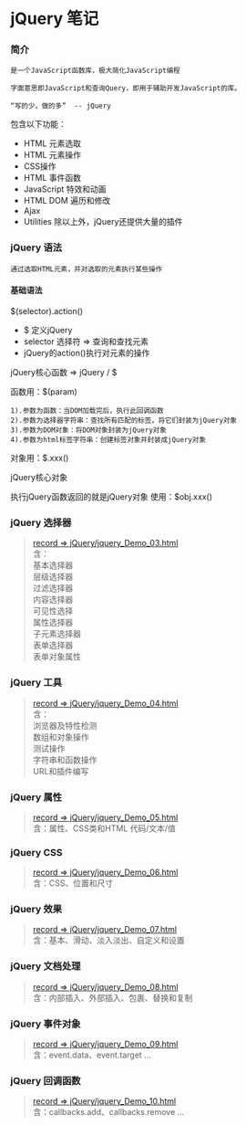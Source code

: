 # jQuery 笔记

### 简介
    是一个JavaScript函数库，极大简化JavaScript编程

    字面意思即JavaScript和查询Query，即用于辅助开发JavaScript的库。

    “写的少，做的多”  -- jQuery


包含以下功能：
+ HTML 元素选取
+ HTML 元素操作
+ CSS操作
+ HTML 事件函数
+ JavaScript 特效和动画
+ HTML DOM 遍历和修改
+ Ajax
+ Utilities
除以上外，jQuery还提供大量的插件

### jQuery 语法
    通过选取HTML元素，并对选取的元素执行某些操作

#### 基础语法 
$(selector).action()
+ $ 定义jQuery
+ selector 选择符 => 查询和查找元素
+ jQuery的action()执行对元素的操作

jQuery核心函数  => jQuery / $

函数用：$(param)
    
    1).参数为函数：当DOM加载完后，执行此回调函数
    2).参数为选择器字符串：查找所有匹配的标签，将它们封装为jQuery对象
    3).参数为DOM对象：将DOM对象封装为jQuery对象
    4).参数为html标签字符串：创建标签对象并封装成jQuery对象

对象用：$.xxx()

jQuery核心对象

执行jQuery函数返回的就是jQuery对象
使用：$obj.xxx()

### jQuery 选择器
> [record => jQuery/jquery_Demo_03.html](jquery_Demo_03.html)  
   含：     
>         基本选择器   
          层级选择器   
          过滤选择器   
          内容选择器      
          可见性选择   
          属性选择器   
          子元素选择器   
          表单选择器  
          表单对象属性

### jQuery 工具
> [record => jQuery/jquery_Demo_04.html](jquery_Demo_04.html)   
> 含：  
>    浏览器及特性检测   
>    数组和对象操作  
>    测试操作   
>    字符串和函数操作  
>    URL和插件编写

### jQuery 属性
> [record => jQuery/jquery_Demo_05.html](jquery_Demo_05.html)  
    含：属性、CSS类和HTML 代码/文本/值

### jQuery CSS 
> [record => jQuery/jquery_Demo_06.html](jquery_Demo_06.html)  
    含：CSS、位置和尺寸

### jQuery 效果
> [record => jQuery/jquery_Demo_07.html](jquery_Demo_07.html)   
    含：基本、滑动、淡入淡出、自定义和设置

### jQuery 文档处理
> [record => jQuery/jquery_Demo_08.html](jquery_Demo_08.html)  
含：内部插入、外部插入、包裹、替换和复制

### jQuery 事件对象
> [record => jQuery/jquery_Demo_09.html](jquery_Demo_09.html)  
> 含：event.data、event.target ...

### jQuery 回调函数
> [record => jQuery/jquery_Demo_10.html](jquery_Demo_10.html)  
> 含：callbacks.add、callbacks.remove ...